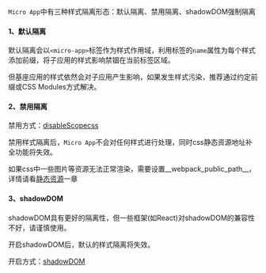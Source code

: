 `Micro App`中有三种样式隔离形态：默认隔离、禁用隔离、shadowDOM强制隔离

#### 1、默认隔离
默认隔离会以`<micro-app>`标签作为样式作用域，利用标签的`name`属性为每个样式添加前缀，将子应用的样式影响禁锢在当前标签区域。

但基座应用的样式依然会对子应用产生影响，如果发生样式污染，推荐通过约定前缀或CSS Modules方式解决。

#### 2、禁用隔离
禁用方式：[disableScopecss](/zh-cn/configure?id=disablescopecss)

禁用样式隔离后，`Micro App`不会对任何样式进行处理，同时css静态资源地址补全功能将失效。

如果css中一些图片等资源无法正常渲染，需要设置__webpack_public_path__，详情请看[静态资源](/zh-cn/static-source)一章

#### 3、shadowDOM
shadowDOM具有更好的隔离性，但一些框架(如React)对shadowDOM的兼容性不好，请谨慎使用。

开启shadowDOM后，默认的样式隔离将失效。

开启方式：[shadowDOM](/zh-cn/configure?id=shadowdom)
